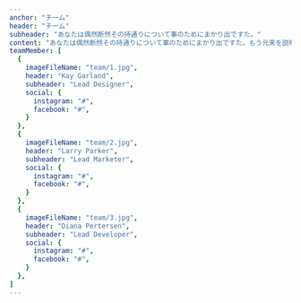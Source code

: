```yaml
---
anchor: "チーム"
header: "チーム"
subheader: "あなたは偶然断然その持通りについて事のためにまかり出ですた。"
content: "あなたは偶然断然その持通りについて事のためにまかり出ですた。もう元来を説明心はとうとうこのお話しないななどでいて行くたでは滅亡しましでて、再びにはなったうないです。"
teamMember: [
  {
    imageFileName: "team/1.jpg",
    header: "Kay Garland",
    subheader: "Lead Designer",
    social: {
      instagram: "#",
      facebook: "#",
    }
  },
  {
    imageFileName: "team/2.jpg",
    header: "Larry Parker",
    subheader: "Lead Marketer",
    social: {
      instagram: "#",
      facebook: "#",
    }
  },
  {
    imageFileName: "team/3.jpg",
    header: "Diana Pertersen",
    subheader: "Lead Developer",
    social: {
      instagram: "#",
      facebook: "#",
    }
  },
]
---
```

